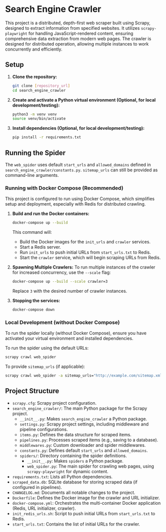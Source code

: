 # Search Engine Crawler

This project is a distributed, depth-first web scraper built using Scrapy, designed to extract information from specified websites. It utilizes `scrapy-playwright` for handling JavaScript-rendered content, ensuring comprehensive data extraction from modern web pages. The crawler is designed for distributed operation, allowing multiple instances to work concurrently and efficiently.

## Setup

1.  **Clone the repository:**
    ```bash
    git clone [repository_url]
    cd search_engine_crawler
    ```

2.  **Create and activate a Python virtual environment (Optional, for local development/testing):**
    ```bash
    python3 -m venv venv
    source venv/bin/activate
    ```

3.  **Install dependencies (Optional, for local development/testing):**
    ```bash
    pip install -r requirements.txt
    ```

## Running the Spider

The `web_spider` uses default `start_urls` and `allowed_domains` defined in `search_engine_crawler/constants.py`. `sitemap_urls` can still be provided as command-line arguments.

### Running with Docker Compose (Recommended)

This project is configured to run using Docker Compose, which simplifies setup and deployment, especially with Redis for distributed crawling.

1.  **Build and run the Docker containers:**
    ```bash
    docker-compose up --build
    ```
    This command will:
    *   Build the Docker images for the `init_urls` and `crawler` services.
    *   Start a Redis server.
    *   Run `init_urls` to push initial URLs from `start_urls.txt` to Redis.
    *   Start the `crawler` service, which will begin scraping URLs from Redis.

2.  **Spawning Multiple Crawlers:**
    To run multiple instances of the crawler for increased concurrency, use the `--scale` flag:
    ```bash
    docker-compose up --build --scale crawler=3
    ```
    Replace `3` with the desired number of crawler instances.

3.  **Stopping the services:**
    ```bash
    docker-compose down
    ```

### Local Development (without Docker Compose)

To run the spider locally (without Docker Compose), ensure you have activated your virtual environment and installed dependencies.

To run the spider using the default URLs:

```bash
scrapy crawl web_spider
```

To provide `sitemap_urls` (if applicable):

```bash
scrapy crawl web_spider -a sitemap_urls="http://example.com/sitemap.xml"
```

## Project Structure

*   `scrapy.cfg`: Scrapy project configuration.
*   `search_engine_crawler/`: The main Python package for the Scrapy project.
    *   `__init__.py`: Makes `search_engine_crawler` a Python package.
    *   `settings.py`: Scrapy project settings, including middleware and pipeline configurations.
    *   `items.py`: Defines the data structure for scraped items.
    *   `pipelines.py`: Processes scraped items (e.g., saving to a database).
    *   `middlewares.py`: Custom downloader and spider middlewares.
    *   `constants.py`: Defines default `start_urls` and `allowed_domains`.
    *   `spiders/`: Directory containing the spider definitions.
        *   `__init__.py`: Makes `spiders` a Python package.
        *   `web_spider.py`: The main spider for crawling web pages, using `scrapy-playwright` for dynamic content.
*   `requirements.txt`: Lists all Python dependencies.
*   `scraped_data.db`: SQLite database for storing scraped data (if configured in pipelines).
*   `CHANGELOG.md`: Documents all notable changes to the project.
*   `Dockerfile`: Defines the Docker image for the crawler and URL initializer.
*   `docker-compose.yml`: Orchestrates the multi-container Docker application (Redis, URL initializer, crawler).
*   `init_redis_urls.sh`: Script to push initial URLs from `start_urls.txt` to Redis.
*   `start_urls.txt`: Contains the list of initial URLs for the crawler.
